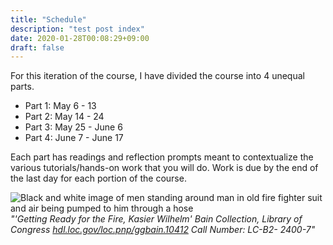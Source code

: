 ```yaml
---
title: "Schedule"
description: "test post index"
date: 2020-01-28T00:08:29+09:00
draft: false
---
```


For this iteration of the course, I have divided the course into 4 unequal parts.

+ Part 1: May 6 - 13
+ Part 2: May 14 - 24
+ Part 3: May 25 - June 6
+ Part 4: June 7 - June 17

Each part has readings and reflection prompts meant to contextualize the various tutorials/hands-on work that you will do. Work is due by the end of the last day for each portion of the course.

![Black and white image of men standing around man in old fire fighter suit and air being pumped to him through a hose](/images/2163099221_eb9ab72268.jpg)
_"'Getting Ready for the Fire, Kasier Wilhelm' Bain Collection, Library of Congress [hdl.loc.gov/loc.pnp/ggbain.10412](https://hdl.loc.gov/loc.pnp/ggbain.10412) Call Number: LC-B2- 2400-7"_
